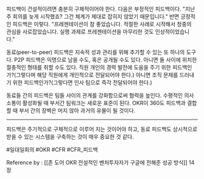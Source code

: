 
피드백이 건설적이려면 충분히 구체적이어야 한다. 다음은 부정적인 피드백이다. "지난 주 회의를 늦게 시작했죠? 그건 체계가 제대로 잡히지 않았기 때문입니다." 반면 긍정적인 피드백은 이렇다. "프레젠테이션이 참 좋았습니다. 적절한 사례로 시작해서 청중의 관심을 사로잡았습니다. 실행 과제로 프레젠테이션을 마무리한 것도 인상적이었습니다."

동료(peer-to-peer) 피드백은 지속적 성과 관리를 위해 추가할 수 있는 또 하나의 도구다. P2P 피드백은 익명으로 남을 수도, 혹은 공개될 수도 있다. 아니면 둘 사이에 위치한 절충적인 형태를 취할 수도 있다. 직원 개인의 경력 발전에 도움을 주기 위한 피드백인가?(그렇다며 해당 직원에게 개인적으로 전달되어야 한다.) 아니면 조직 문제를 드러내기 위한 피드백인가?(그렇다면 인사 팀으로 즉각 전달되어야 한다.)

동료들 간의 피드백은 팀들 사이의 관계를 강화함으로써 협력을 높인다. 수평적인 의사소통이 활성화될 때 부서간 팀워크는 새로운 표준이 된다. OKR이 360도 피드백과 결합할 때 부서 간의 장벽은 머지 않아 과거의 유물이 될 것이다.

------

피드백은 주기적으로 구체적으로 이루어 지는 것이어야 하고, 동료 피드백도 상시적으로 받을 수 있는 시스템을 구축하는 것이 매우 중요한 것 같다. 

#일대일회의 #OKR #CFR #CFR_피드백

Reference by : [[존 도어 OKR 전설적인 벤처투자자가 구글에 전해준 성공 방식]] 14장